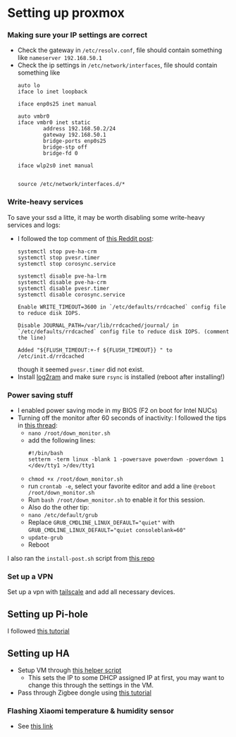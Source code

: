 # Setting up proxmox

### Making sure your IP settings are correct
- Check the gateway in `/etc/resolv.conf`, file should contain something like
  ```nameserver 192.168.50.1```
- Check the ip settings in `/etc/network/interfaces`, file should contain something like
  ```
  auto lo
  iface lo inet loopback
  
  iface enp0s25 inet manual
  
  auto vmbr0
  iface vmbr0 inet static
          address 192.168.50.2/24
          gateway 192.168.50.1
          bridge-ports enp0s25
          bridge-stp off
          bridge-fd 0
  
  iface wlp2s0 inet manual
  
  
  source /etc/network/interfaces.d/*
  ```
### Write-heavy services
To save your ssd a litte, it may be worth disabling some write-heavy services and logs:
- I followed the top comment of [this Reddit post](https://www.reddit.com/r/Proxmox/comments/1j4ehgq/is_there_any_way_to_tweak_the_system_to_make_ssds/):
  ```
  systemctl stop pve-ha-crm
  systemctl stop pvesr.timer
  systemctl stop corosync.service
  
  systemctl disable pve-ha-lrm
  systemctl disable pve-ha-crm
  systemctl disable pvesr.timer
  systemctl disable corosync.service
  
  Enable WRITE_TIMEOUT=3600 in `/etc/defaults/rrdcached` config file to reduce disk IOPS.
  
  Disable JOURNAL_PATH=/var/lib/rrdcached/journal/ in `/etc/defaults/rrdcached` config file to reduce disk IOPS. (comment the line)
  
  Added "${FLUSH_TIMEOUT:+-f ${FLUSH_TIMEOUT}} " to /etc/init.d/rrdcached
  ```
  though it seemed `pvesr.timer` did not exist.
- Install [log2ram](https://github.com/azlux/log2ram) and make sure `rsync` is installed (reboot after installing!)

### Power saving stuff
- I enabled power saving mode in my BIOS (F2 on boot for Intel NUCs)
- Turning off the monitor after 60 seconds of inactivity: I followed the tips in [this thread](https://forum.proxmox.com/threads/turn-off-proxmox-primary-monitor.120769/):
  - `nano /root/down_monitor.sh`
  - add the following lines:
    ```
    #!/bin/bash
    setterm -term linux -blank 1 -powersave powerdown -powerdown 1 </dev/tty1 >/dev/tty1
    ```
  - `chmod +x /root/down_monitor.sh`
  - run `crontab -e`, select your favorite editor and add a line `@reboot /root/down_monitor.sh`
  - Run `bash /root/down_monitor.sh` to enable it for this session.
  - Also do the other tip:
  - `nano /etc/default/grub`
  - Replace `GRUB_CMDLINE_LINUX_DEFAULT="quiet"` with `GRUB_CMDLINE_LINUX_DEFAULT="quiet consoleblank=60"`
  - `update-grub`
  - Reboot

I also ran the `install-post.sh` script from [this repo](https://github.com/extremeshok/xshok-proxmox)

### Set up a VPN
Set up a vpn with [tailscale](https://tailscale.com/) and add all necessary devices.

## Setting up Pi-hole
I followed [this tutorial](https://www.naturalborncoder.com/2023/07/installing-pi-hole-on-proxmox/)

## Setting up HA
- Setup VM through [this helper script](https://tteck.github.io/Proxmox/#home-assistant-os-vm)
  - This sets the IP to some DHCP assigned IP at first, you may want to change this through the settings in the VM.
- Pass through Zigbee dongle using [this tutorial](https://smarthomescene.com/guides/how-to-passthrough-usb-devices-to-home-assistant-in-proxmox/)

### Flashing Xiaomi temperature & humidity sensor
- See [this link](https://www.zigbee2mqtt.io/devices/LYWSD03MMC.html)
